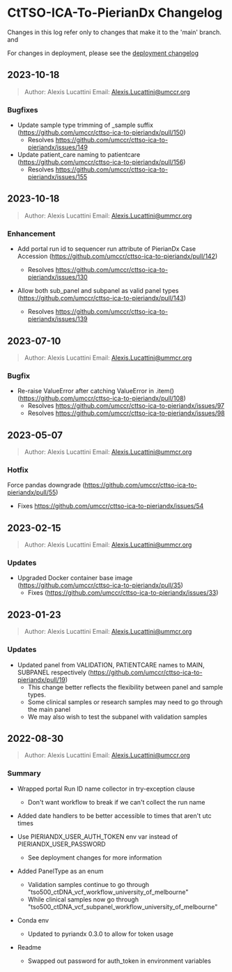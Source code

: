 # CtTSO-ICA-To-PierianDx Changelog

Changes in this log refer only to changes that make it to the 'main' branch. and

For changes in deployment, please see the [deployment changelog](deploy/cttso-ica-to-pieriandx-cdk/Changelog.md) 


## 2023-10-18

> Author: Alexis Lucattini
> Email: [Alexis.Lucattini@umccr.org](mailto:alexis.lucattini@umccr.org)


### Bugfixes

* Update sample type trimming of _sample suffix (https://github.com/umccr/cttso-ica-to-pieriandx/pull/150)
  * Resolves https://github.com/umccr/cttso-ica-to-pieriandx/issues/149
* Update patient_care naming to patientcare (https://github.com/umccr/cttso-ica-to-pieriandx/pull/156)
  * Resolves https://github.com/umccr/cttso-ica-to-pieriandx/issues/155

## 2023-10-18

> Author: Alexis Lucattini
> Email: [Alexis.Lucattini@ummcr.org](mailto:alexis.lucattini@umccr.org)

### Enhancement

* Add portal run id to sequencer run attribute of PierianDx Case Accession (https://github.com/umccr/cttso-ica-to-pieriandx/pull/142)
  * Resolves https://github.com/umccr/cttso-ica-to-pieriandx/issues/130

* Allow both sub_panel and subpanel as valid panel types (https://github.com/umccr/cttso-ica-to-pieriandx/pull/143)
  * Resolves https://github.com/umccr/cttso-ica-to-pieriandx/issues/139

## 2023-07-10

> Author: Alexis Lucattini
> Email: [Alexis.Lucattini@ummcr.org](mailto:alexis.lucattini@umccr.org)

### Bugfix

* Re-raise ValueError after catching ValueError in .item() (https://github.com/umccr/cttso-ica-to-pieriandx/pull/108)
  * Resolves https://github.com/umccr/cttso-ica-to-pieriandx/issues/97
  * Resolves https://github.com/umccr/cttso-ica-to-pieriandx/issues/98

## 2023-05-07

> Author: Alexis Lucattini
> Email: [Alexis.Lucattini@ummcr.org](mailto:alexis.lucattini@umccr.org)

### Hotfix

Force pandas downgrade (https://github.com/umccr/cttso-ica-to-pieriandx/pull/55)
 * Fixes https://github.com/umccr/cttso-ica-to-pieriandx/issues/54

## 2023-02-15

> Author: Alexis Lucattini
> Email: [Alexis.Lucattini@ummcr.org](mailto:alexis.lucattini@umccr.org)

### Updates

* Upgraded Docker container base image (https://github.com/umccr/cttso-ica-to-pieriandx/pull/35)
  * Fixes (https://github.com/umccr/cttso-ica-to-pieriandx/issues/33)

## 2023-01-23

> Author: Alexis Lucattini
> Email: [Alexis.Lucattini@ummcr.org](mailto:alexis.lucattini@umccr.org)

### Updates

* Updated panel from VALIDATION, PATIENTCARE names to MAIN, SUBPANEL respectively (https://github.com/umccr/cttso-ica-to-pieriandx/pull/19)
  * This change better reflects the flexibility between panel and sample types.  
  * Some clinical samples or research samples may need to go through the main panel
  * We may also wish to test the subpanel with validation samples
  

## 2022-08-30  

> Author: Alexis Lucattini
> Email: [Alexis.Lucattini@umccr.org](mailto:alexis.lucattini@umccr.org)

### Summary 

* Wrapped portal Run ID name collector in try-exception clause
    * Don't want workflow to break if we can't collect the run name

* Added date handlers to be better accessible to times that aren't utc times  

* Use PIERIANDX_USER_AUTH_TOKEN env var instead of PIERIANDX_USER_PASSWORD
  * See deployment changes for more information

* Added PanelType as an enum
  * Validation samples continue to go through "tso500_ctDNA_vcf_workflow_university_of_melbourne"
  * While clinical samples now go through "tso500_ctDNA_vcf_subpanel_workflow_university_of_melbourne"

* Conda env 
  * Updated to pyriandx 0.3.0 to allow for token usage

* Readme
  * Swapped out password for auth_token in environment variables
